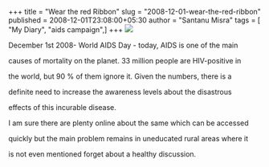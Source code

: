 +++
title = "Wear the red Ribbon"
slug = "2008-12-01-wear-the-red-ribbon"
published = 2008-12-01T23:08:00+05:30
author = "Santanu Misra"
tags = [ "My Diary", "aids campaign",]
+++
[![](../images/thumbnails/2008-12-01-wear-the-red-ribbon-Aids_awareness.jpg)](../images/2008-12-01-wear-the-red-ribbon-Aids_awareness.jpg)

December 1st 2008- World AIDS Day - today, AIDS is one of the main
causes of mortality on the planet. 33 million people are HIV-positive in
the world, but 90 % of them ignore it. Given the numbers, there is a
definite need to increase the awareness levels about the disastrous
effects of this incurable disease.

I am sure there are plenty online about the same which can be accessed
quickly but the main problem remains in uneducated rural areas where it
is not even mentioned forget about a healthy discussion.
